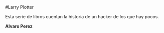 #Larry Plotter

Esta serie de libros cuentan la historia de un hacker de los que hay pocos.

**Alvaro Perez**
